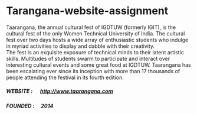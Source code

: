 ﻿# Tarangana-website-assignment
<p id="para-about">
        Taarangana, the annual cultural fest of IGDTUW (formerly IGIT), is the cultural fest of the only Women Technical University of India. The cultural fest over two days hosts a wide array of enthusiastic students who indulge in myriad activities to display and dabble with their creativity.
        <br>
        The fest is an exquisite exposure of technical minds to their latent artistic skills. Multitudes of students swarm to participate and interact over interesting cultural events and some great food at IGDTUW. Taarangana has been escalating ever since its inception with more than 17 thousands of people attending the festival in its fourth edition.
      </p>

<p id="para-details">
  <h5>WEBSITE : &ensp;&ensp; <a href="http://www.taarangana.com"><span>http://www.taarangana.com</span></a></h5>
  
  <h5>FOUNDED : &ensp;&ensp;<span>2014</span></h5>
</p>
